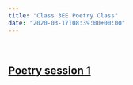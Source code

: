 ```yaml
---
title: "Class 3EE Poetry Class"
date: "2020-03-17T08:39:00+00:00"
---
```


&nbsp;

## [Poetry session 1](/home_school_poetry_session1/)

<br/>
<br/>


 
